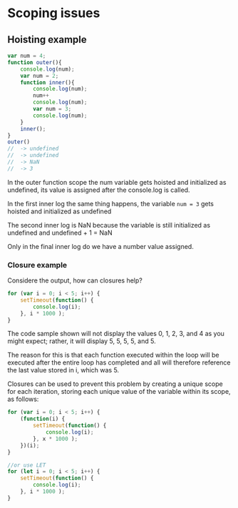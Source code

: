 # Scoping issues
## Hoisting example
```js
var num = 4;
function outer(){
	console.log(num);
	var num = 2;
	function inner(){
		console.log(num);
		num++
		console.log(num);
		var num = 3;
		console.log(num);
	}
	inner();
}
outer()
//	-> undefined 
//	-> undefined 
//	-> NaN
//	-> 3
```
In the outer function scope the num variable gets hoisted and initialized as undefined, its value is assigned after the console.log is called.

In the first inner log the same thing happens, the variable `num = 3` gets hoisted and initialized as undefined

The second inner log is NaN because the variable is still initialized as undefined and undefined + 1 = NaN

Only in the final inner log do we have a number value assigned.

### Closure example
Considere the output, how can closures help?
```js
for (var i = 0; i < 5; i++) {
	setTimeout(function() { 
		console.log(i); 
	}, i * 1000 );
}
```
The code sample shown will not display the values 0, 1, 2, 3, and 4 as you might expect; rather, it will display 5, 5, 5, 5, and 5.

The reason for this is that each function executed within the loop will be executed after the entire loop has completed and all will therefore reference the last value stored in i, which was 5.

Closures can be used to prevent this problem by creating a unique scope for each iteration, storing each unique value of the variable within its scope, as follows:
```js
for (var i = 0; i < 5; i++) {
    (function(i) {
        setTimeout(function() {
			console.log(i);
		}, x * 1000 );
    })(i);
}

//or use LET
for (let i = 0; i < 5; i++) {
	setTimeout(function() {
		console.log(i); 
	}, i * 1000 );
}
```
